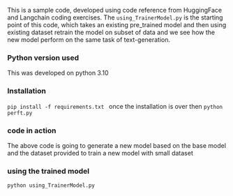 This is a sample code, developed using code reference from HuggingFace and Langchain coding exercises. The ```using_TrainerModel.py``` is the starting point of this code, which takes an existing pre_trained model and then using existing dataset retrain the model on subset of data and we see how the new model perform on the same task of text-generation.
### Python version used
This was developed on python 3.10
### Installation 
```pip install -f requirements.txt ```
once the installation is over then 
``` python perft.py ```
### code in action 
The above code is going to generate a new model based on the base model and the dataset provided to train a new model with small dataset 
### using the trained model 
``` python using_TrainerModel.py ```

